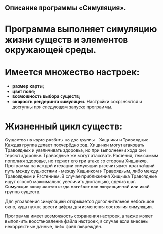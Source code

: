 ## Описание программы «Симуляция».

# Программа выполняет симуляцию жизни существ и элементов окружающей среды.
# Имеется множество настроек:
- **размер карты;**
- **цвет поля;**
- **возможность выбора существ;**
- **скорость рендеринга симуляции.**
Настройки сохраняются и доступны при следующем запуске программы.

# Жизненный цикл существ:
Существа на карте разбиты на две группы - Хищники и Травоядные. Каждая группа
делает поочерёдно ход. Хищники могут атаковать Травоядных и увеличивать здоровье, но при выполнении хода
они теряют здоровье. Травоядные же могут атаковать Растения, тем самым пополняя здоровье, но теряют его
при атаке со стороны Хищников. Программа на каждой итерации симуляции рассчитывает кратчайший путь между
сущностями - между Хищником и Травоядным, либо между Травоядным и Растением. В случае приближения Хищника
Травоядные ищут способ максимально увеличить дистанцию, сделав шаг.
Симуляция завершается когда погибает вся популяция той или иной группы существ.

Для управления симуляцией открывается дополнительное небольшое окно, куда нужно ввести цифры для изменения
состояния симуляции.

Программа имеет возможность сохранения настроек, а также может выполнить восстановление файла настроек,
в случае если внесены некорректные данные, либо файл повреждён.
